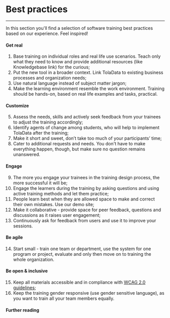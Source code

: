 # Best practices

---
In this section you'll find a selection of software training best practices based on our experience. Feel inspired!

#### Get real
1. Base training on individual roles and real life use scenarios. Teach only what they need to know and provide additional resources (like Knowledgebase link) for the curious;
2. Put the new tool in a broader context. Link TolaData to existing business processes and organization needs;
3. Use natural language instead of subject matter jargon;
4. Make the learning environment resemble the work environment. Training should be hands-on, based on real life examples and tasks, practical.

#### Customize
5. Assess the needs, skills and actively seek feedback from your trainees to adjust the training accordingly;
6. Identify agents of change among students, who will help to implement TolaData after the training;
7. Make it short and sweet, don’t take too much of your participants’ time;
8. Cater to additional requests and needs. You don't have to make everything happen, though, but make sure no question remains unanswered.

#### Engage
9. The more you engage your trainees in the training design process, the more successful it will be;
10. Engage the learners during the training by asking questions and using active training methods and let them practice; 
11. People learn best when they are allowed space to make and correct their own mistakes. Use our demo site;
12. Make it collaborative - provide space for peer feedback, questions and discussions as it raises user engagement;
13. Continuously ask for feedback from users and use it to improve your sessions.

#### Be agile
14. Start small - train one team or department, use the system for one program or project, evaluate and only then move on to training the whole organization.

#### Be open & inclusive
15. Keep all materials accessible and in compliance with [WCAG 2.0 guidelines](https://www.w3.org/TR/WCAG20/);
16. Keep the training gender responsive (use gender sensitive language), as you want to train all your team members equally.

#### Further reading














